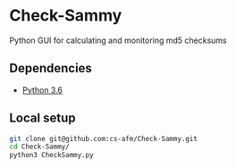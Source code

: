 # Check-Sammy

Python GUI for calculating and monitoring md5 checksums

## Dependencies

* [Python 3.6](https://www.python.org/downloads/)

## Local setup

```bash
git clone git@github.com:cs-afm/Check-Sammy.git
cd Check-Sammy/
python3 CheckSammy.py
```
